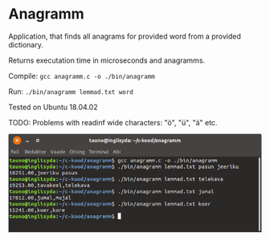 # Anagramm
Application, that finds all anagrams for provided word from a provided dictionary.

Returns executation time in microseconds and anagramms.

Compile: `gcc anagramm.c -o ./bin/anagramm`

Run: `./bin/anagramm lemmad.txt word`

Tested on Ubuntu 18.04.02

TODO:
Problems with readinf wide characters: "ö", "ü", "ä" etc.

![alt text](https://github.com/taunoe/anagramm/blob/master/images/anagramm.png)
